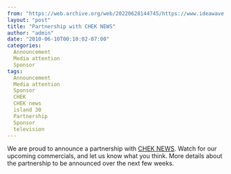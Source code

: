 ```yaml
---
from: "https://web.archive.org/web/20220628144745/https://www.ideawave.ca/partnership-with-chek-news/"
layout: "post"
title: "Partnership with CHEK NEWS"
author: "admin"
date: "2010-06-10T00:10:02-07:00"
categories:
  Announcement
  Media attention
  Sponsor
tags: 
  Announcement
  Media attention
  Sponsor
  CHEK
  CHEK news
  island 30
  Partnership
  Sponsor
  television
---
```


We are proud to announce a partnership with [CHEK NEWS](http://www.cheknews.ca/). Watch for our upcoming commercials, and let us know what you think. More details about the partnership to be announced over the next few weeks.
